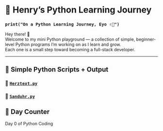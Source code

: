 # 🐍 Henry’s Python Learning Journey

### `print("On a Python Learning Journey, Eyo ✌🏾")`

Hey there! 👋  
Welcome to my mini Python playground — a collection of simple, beginner-level Python programs I’m working on as I learn and grow.  
Each one is a small step toward becoming a full-stack developer.

---

## 🧠 Simple Python Scripts + Output

### 🔸 [`Herztext.py`](https://github.com/1501henify/Learning-Python/blob/main/simple_py_program%2FHerztext.py)

<!-- HERZTEXT_OUTPUT_START -->
<!-- HERZTEXT_OUTPUT_END -->

### 🔸 [`Sanduhr.py`](https://github.com/1501henify/Learning-Python/blob/main/simple_py_program%2FSanduhr.py)

<!-- SANDUHR_OUTPUT_START -->
<!-- SANDUHR_OUTPUT_END -->

## 📆 Day Counter

<!-- PYTHON_DAY_COUNTER -->
Day 0 of Python Coding
<!-- PYTHON_DAY_COUNTER_END -->
